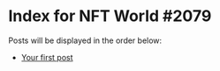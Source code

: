 # Index for NFT World #2079
Posts will be displayed in the order below:

- [Your first post](./001-first.md)


